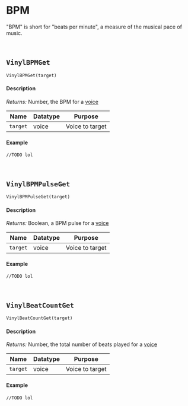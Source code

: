 # BPM

"BPM" is short for "beats per minute", a measure of the musical pace of music.

&nbsp;

## `VinylBPMGet`

`VinylBPMGet(target)`

<!-- tabs:start -->

#### **Description**

*Returns:* Number, the BPM for a [voice](Voices)

|Name    |Datatype|Purpose        |
|--------|--------|---------------|
|`target`|voice   |Voice to target|

#### **Example**

```gml
//TODO lol
```

<!-- tabs:end -->

&nbsp;

## `VinylBPMPulseGet`

`VinylBPMPulseGet(target)`

<!-- tabs:start -->

#### **Description**

*Returns:* Boolean, a BPM pulse for a [voice](Voices)

|Name    |Datatype|Purpose        |
|--------|--------|---------------|
|`target`|voice   |Voice to target|

#### **Example**

```gml
//TODO lol
```

<!-- tabs:end -->

&nbsp;

## `VinylBeatCountGet`

`VinylBeatCountGet(target)`

<!-- tabs:start -->

#### **Description**

*Returns:* Number, the total number of beats played for a [voice](Voices)

|Name    |Datatype|Purpose        |
|--------|--------|---------------|
|`target`|voice   |Voice to target|

#### **Example**

```gml
//TODO lol
```

<!-- tabs:end -->